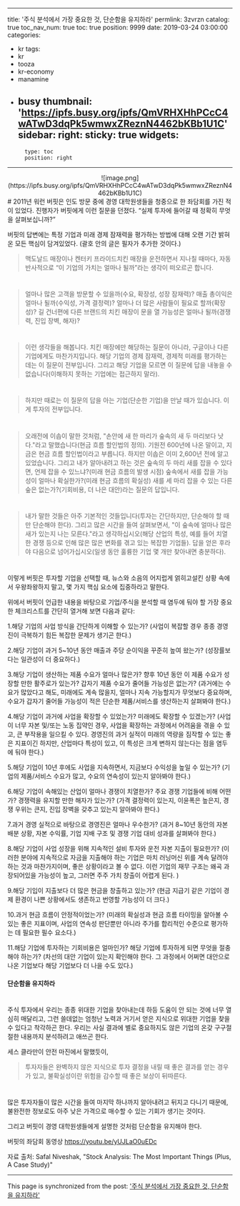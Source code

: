
---
title: '주식 분석에서 가장 중요한 것, 단순함을 유지하라'
permlink: 3zvrzn
catalog: true
toc_nav_num: true
toc: true
position: 9999
date: 2019-03-24 03:00:00
categories:
- kr
tags:
- kr
- tooza
- kr-economy
- manamine
- busy
thumbnail: 'https://ipfs.busy.org/ipfs/QmVRHXHhPCcC4wATwD3dqPk5wmwxZReznN4462bKBb1U1C'
sidebar:
    right:
        sticky: true
widgets:
    -
        type: toc
        position: right
---


<center>
![image.png](https://ipfs.busy.org/ipfs/QmVRHXHhPCcC4wATwD3dqPk5wmwxZReznN4462bKBb1U1C)
</center>
#
2011년 워런 버핏은 인도 방문 중에 경영 대학원생들을 청중으로 한 좌담회를 가진 적이 있었다. 진행자가 버핏에게 이런 질문을 던졌다. “실제 투자에 들어갈 때 정확히 무엇을 살펴보십니까?” 

버핏의 답변에는 특정 기업과 미래 경제 잠재력을 평가하는 방법에 대해 오랜 기간 밝혀온 모든 핵심이 담겨있었다. (괄호 안의 글은 필자가 추가한 것이다.)

> 맥도날드 매장이나 켄터키 프라이드치킨 매장을 운전하면서 지나칠 때마다, 자동 반사적으로 “이 기업의 가치는 얼마나 될까”라는 생각이 떠오르곤 합니다.
#
> 얼마나 많은 고객을 방문할 수 있을까(수요, 확장성, 성장 잠재력)? 매출 총이익은 얼마나 될까(수익성, 가격 결정력)? 얼마나 더 많은 사람들이 필요로 할까(확장성)? 길 건너편에 다른 브랜드의 치킨 매장이 문을 열 가능성은 얼마나 될까(경쟁력, 진입 장벽, 해자)?
#
> 이런 생각들을 해봅니다. 치킨 매장에만 해당하는 질문이 아니라, 구글이나 다른 기업에게도 마찬가지입니다. 해당 기업의 경제 잠재력, 경제적 미래를 평가하는 데는 이 질문이 전부입니다. 그리고 해당 기업을 모르면 이 질문에 답을 내놓을 수 없습니다(이해하지 못하는 기업에는 접근하지 말라).
#
> 하지만 때로는 이 질문의 답을 아는 기업(단순한 기업)을 만날 때가 있습니다. 이게 투자의 전부입니다.
#
> 오래전에 이솝이 말한 것처럼, "손안에 새 한 마리가 숲속의 새 두 마리보다 낫다."라고 말했습니다(현금 흐름 할인법의 정의). 기원전 600년에 나온 말이고, 지금은 현금 흐름 할인법이라고 부릅니다. 하지만 이솝은 이미 2,600년 전에 알고 있었습니다. 그리고 내가 알아내려고 하는 것은 숲속의 두 마리 새를 잡을 수 있다면, 언제 잡을 수 있느냐?(미래 현금 흐름의 발생 시점) 숲속에서 새를 잡을 가능성이 얼마나 확실한가?(미래 현금 흐름의 확실성) 새를 세 마리 잡을 수 있는 다른 숲은 없는가?(기회비용, 더 나은 대안)라는 질문의 답입니다. 
#
> 내가 말한 것들은 아주 기본적인 것들입니다(투자는 간단하지만, 단순해야 할 때만 단순해야 한다). 그리고 많은 시간을 들여 살펴보면서, "이 숲속에 얼마나 많은 새가 있는지 나는 모른다."라고 생각하십시오(해당 산업의 특성, 예를 들어 치열한 경쟁 등으로 인해 많은 많은 변화를 겪고 있는 복잡한 기업들). 답을 얻은 후라야 다음으로 넘어가십시오(일생 동안 훌륭한 기업 몇 개만 찾아내면 충분하다).
#
이렇게 버핏은 투자할 기업을 선택할 때, 뉴스와 소음의 어지럽게 얽히고설킨 상황 속에서 우왕좌왕하지 말고, 몇 가지 핵심 요소에 집중하라고 말한다.  

위에서 버핏이 언급한 내용을 바탕으로 기업/주식을 분석할 때 염두에 둬야 할 가장 중요한 체크리스트를 간단히 열거해 보면 다음과 같다:  

1.해당 기업의 사업 방식을 간단하게 이해할 수 있는가? (사업이 복잡할 경우 종종 경영진이 극복하기 힘든 복잡한 문제가 생기곤 한다.)

2.해당 기업이 과거 5~10년 동안 매출과 주당 순이익을 꾸준히 높여 왔는가? (성장률보다는 일관성이 더 중요하다.)

3.해당 기업이 생산하는 제품 수요가 얼마나 많은가? 향후 10년 동안 이 제품 수요가 성장할 만한 활주로가 있는가? 갑자기 제품 수요가 줄어들 가능성은 없는가? (과거에는 수요가 많았다고 해도, 미래에도 계속 많을지, 얼마나 지속 가능할지가 무엇보다 중요하며, 수요가 갑자기 줄어들 가능성이 적은 단순한 제품/서비스를 생산하는지 살펴봐야 한다.)

4.해당 기업이 과거에 사업을 확장할 수 있었는가? 미래에도 확장할 수 있겠는가? (사업이 너무 자본 및/또는 노동 집약인 경우, 사업을 확장하는 과정에서 어려움을 겪을 수 있고, 큰 부작용을 일으킬 수 있다. 경영진의 과거 실적이 미래의 역량을 짐작할 수 있는 좋은 지표이긴 하지만, 산업마다 특성이 있고, 이 특성은 크게 변하지 않는다는 점을 염두에 둬야 한다.)

5.해당 기업이 10년 후에도 사업을 지속하면서, 지금보다 수익성을 높일 수 있는가? (기업의 제품/서비스 수요가 많고, 수요의 연속성이 있는지 알아봐야 한다.)

6.해당 기업이 속해있는 산업이 얼마나 경쟁이 치열한가? 주요 경쟁 기업들에 비해 어떤가? 경쟁력을 유지할 만한 해자가 있는가? (가격 결정력이 있는지, 이윤폭은 높은지, 경쟁 우위는 큰지, 진입 장벽을 갖추고 있는지 알아봐야 한다.)

7.과거 경영 실적으로 바탕으로 경영진은 얼마나 우수한가? (과거 8~10년 동안의 자본 배분 상황, 자본 수익률, 기업 지배 구조 및 경쟁 기업 대비 성과를 살펴봐야 한다.)

8.해당 기업이 사업 성장을 위해 지속적인 설비 투자와 운전 자본 지출이 필요한가? (이러한 분야에 지속적으로 자금을 지출해야 하는 기업은 마치 러닝머신 위를 계속 달려야 하는 것과 마찬가지이며, 좋은 상황이라고 볼 수 없다. 이런 기업의 재무 구조는 왜곡 과장되어있을 가능성이 높고, 그러면 주주 가치 창출이 어렵게 된다. )

9.해당 기입이 지출보다 더 많은 현금을 창출하고 있는가? (현금 지급기 같은 기업이 경제 환경이 나쁜 상황에서도 생존하고 번영할 가능성이 더 크다.)

10.과거 현금 흐름이 안정적이었는가? (미래의 확실성과 현금 흐름 타이밍을 알아볼 수 있는 좋은 지표이며, 사업의 연속성 판단뿐만 아니라 주가를 합리적인 수준으로 평가하는 데 필요한 필수 요소다.)

11.해당 기업에 투자하는 기회비용은 얼마인가? 해당 기업에 투자하게 되면 무엇을 절충해야 하는가? (차선의 대안 기업이 있는지 확인해야 한다. 그 과정에서 어쩌면 대안으로 나온 기업보다 해당 기업보다 더 나을 수도 있다.) 

#### 단순함을 유지하라 
#
주식 투자에서 우리는 종종 위대한 기업을 찾아내는데 하등 도움이 안 되는 것에 너무 열심히 매달리고, 그런 쓸데없는 엄청난 노력과 거기서 얻은 지식으로 위대한 기업을 찾을 수 있다고 착각하곤 한다. 우리는 사실 결과에 별로 중요하지도 않은 기업의 온갖 구구절절한 내용까지 분석하려고 애쓰곤 한다.  

세스 클라만이 안전 마진에서 말했듯이, 

>투자자들은 완벽하지 않은 지식으로 투자 결정을 내릴 때 좋은 결과를 얻는 경우가 있고, 불확실성이란 위험을 감수할 때 좋은 보상이 뒤따른다. 
#
많은 투자자들이 많은 시간을 들여 마지막 하나까지 알아내려고 뒤지고 다니기 때문에, 불완전한 정보로도 아주 낮은 가격으로 매수할 수 있는 기회가 생기는 것이다.  

그리고 버핏이 경영 대학원생들에게 설명한 것처럼 단순함을 유지해야 한다.  

버핏의 좌담회 동영상
https://youtu.be/yUJLaO0uEDc 

자료 출처: Safal Niveshak, "Stock Analysis: The Most Important Things (Plus, A Case Study)"

- - -

This page is synchronized from the post: ['주식 분석에서 가장 중요한 것, 단순함을 유지하라'](https://steemit.com/@pius.pius/3zvrzn)
